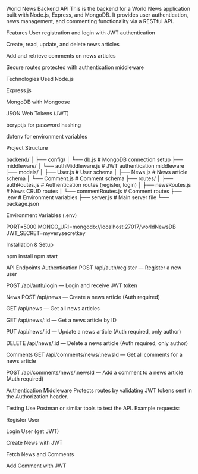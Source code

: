 World News Backend API
This is the backend for a World News application built with Node.js, Express, and MongoDB. It provides user authentication, news management, and commenting functionality via a RESTful API.

Features
User registration and login with JWT authentication

Create, read, update, and delete news articles

Add and retrieve comments on news articles

Secure routes protected with authentication middleware

Technologies Used
Node.js

Express.js

MongoDB with Mongoose

JSON Web Tokens (JWT)

bcryptjs for password hashing

dotenv for environment variables

Project Structure

backend/
│
├── config/
│   └── db.js            # MongoDB connection setup
├── middleware/
│   └── authMiddleware.js # JWT authentication middleware
├── models/
│   ├── User.js          # User schema
│   ├── News.js          # News article schema
│   └── Comment.js       # Comment schema
├── routes/
│   ├── authRoutes.js    # Authentication routes (register, login)
│   ├── newsRoutes.js    # News CRUD routes
│   └── commentRoutes.js # Comment routes
├── .env                 # Environment variables
├── server.js            # Main server file
└── package.json

Environment Variables (.env)

PORT=5000
MONGO_URI=mongodb://localhost:27017/worldNewsDB
JWT_SECRET=myverysecretkey

Installation & Setup

npm install
npm start

API Endpoints
Authentication
POST /api/auth/register — Register a new user

POST /api/auth/login — Login and receive JWT token

News
POST /api/news — Create a news article (Auth required)

GET /api/news — Get all news articles

GET /api/news/:id — Get a news article by ID

PUT /api/news/:id — Update a news article (Auth required, only author)

DELETE /api/news/:id — Delete a news article (Auth required, only author)

Comments
GET /api/comments/news/:newsId — Get all comments for a news article

POST /api/comments/news/:newsId — Add a comment to a news article (Auth required)

Authentication Middleware
Protects routes by validating JWT tokens sent in the Authorization header.

Testing
Use Postman or similar tools to test the API. Example requests:

Register User

Login User (get JWT)

Create News with JWT

Fetch News and Comments

Add Comment with JWT